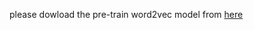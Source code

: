 please dowload the pre-train word2vec model from [here](https://code.google.com/archive/p/word2vec/)
